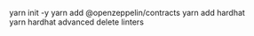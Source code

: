 yarn init -y
yarn add  @openzeppelin/contracts
yarn add hardhat      
yarn hardhat
    advanced
    delete linters
